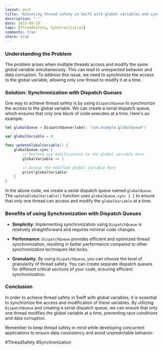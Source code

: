 ```yaml
---
layout: post
title: "Achieving thread safety in Swift with global variables and synchronization"
description: " "
date: 2023-09-18
tags: [ThreadSafety, Synchronization]
comments: true
share: true
---
```


### Understanding the Problem

The problem arises when multiple threads access and modify the same global variable simultaneously. This can lead to unexpected behavior and data corruption. To address this issue, we need to synchronize the access to the global variable, allowing only one thread to modify it at a time.

### Solution: Synchronization with Dispatch Queues


One way to achieve thread safety is by using `DispatchQueue` to synchronize the access to the global variable. We can create a serial dispatch queue, which ensures that only one block of code executes at a time. Here's an example:

```swift
let globalQueue = DispatchQueue(label: "com.example.globalQueue")

var globalVariable = 0

func updateGlobalVariable() {
    globalQueue.sync {
        // Perform any modifications to the global variable here
        globalVariable += 1

        // Access the modified global variable here
        print(globalVariable)
    }
}
```

In the above code, we create a serial dispatch queue named `globalQueue`. The `updateGlobalVariable()` function uses `globalQueue.sync { }` to ensure that only one thread can access and modify the `globalVariable` at a time.

### Benefits of using Synchronization with Dispatch Queues

- **Simplicity**: Implementing synchronization using `DispatchQueue` is relatively straightforward and requires minimal code changes.

- **Performance**: `DispatchQueue` provides efficient and optimized thread synchronization, resulting in better performance compared to other synchronization techniques like locks.

- **Granularity**: By using `DispatchQueue`, you can choose the level of granularity of thread safety. You can create separate dispatch queues for different critical sections of your code, ensuring efficient synchronization.

### Conclusion

In order to achieve thread safety in Swift with global variables, it is essential to synchronize the access and modification of these variables. By utilizing `DispatchQueue` and creating a serial dispatch queue, we can ensure that only one thread modifies the global variable at a time, preventing race conditions and data corruption.

Remember to keep thread safety in mind while developing concurrent applications to ensure data consistency and avoid unpredictable behavior.

#ThreadSafety #Synchronization